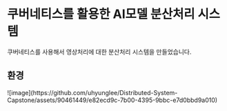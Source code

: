 <H1> 쿠버네티스를 활용한 AI모델 분산처리 시스템</H1>
쿠버네티스를 사용해서 영상처리에 대한 분산처리 시스템을 만들었습니다.

<H2> 환경 </H2>
![image](https://github.com/uhyunglee/Distributed-System-Capstone/assets/90461449/e82ecd9c-7b00-4395-9bbc-e7d0bbd9a010)


